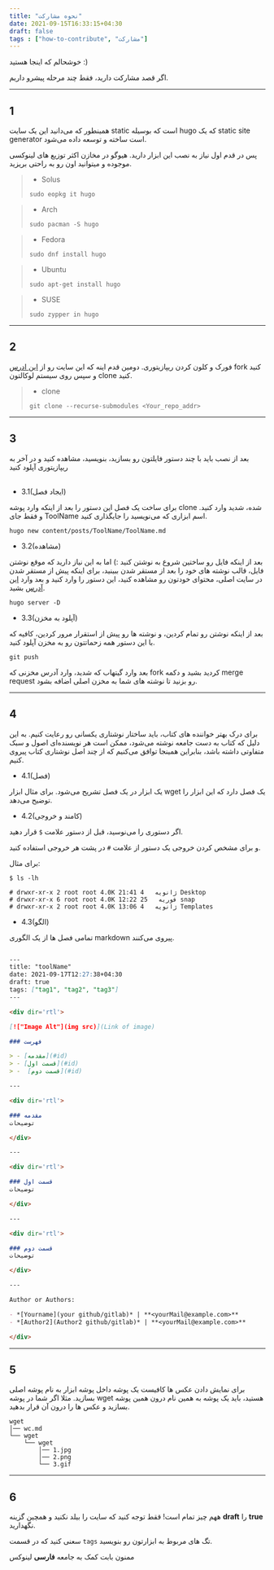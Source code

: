 ```yaml
---
title: "نحوه مشارکت"
date: 2021-09-15T16:33:15+04:30
draft: false
tags : ["how-to-contribute", "مشارکت"]
---
```


خوشحالم که اینجا هستید :)

اگر قصد مشارکت دارید، فقط چند مرحله پیشرو داریم.

---

## 1

همینطور که می‌دانید این یک سایت
static
است که بوسیله
hugo
که یک 
static site generator
است ساخته و توسعه داده می‌شود.

پس در قدم اول نیاز به نصب این ابزار دارید.
هیوگو در مخازن اکثر توزیع های لینوکسی موجوده و میتوانید اون رو به راحتی بریزید.

> - Solus
>
> `sudo eopkg it hugo`

> - Arch
>
>`sudo pacman -S hugo`

> - Fedora
>
> `sudo dnf install hugo`

> - Ubuntu
>
> `sudo apt-get install hugo`

> - SUSE
>
>`sudo zypper in hugo`

---

## 2

فورک و کلون کردن ریپازیتوری.
دومین قدم اینه که این سایت رو از
[این ادرس](https://github.com/bit-orbit/the-secret-bit)
fork
کنید و سپس روی سیستم لوکالتون
clone
کنید.

> - clone
> 
> ```
> git clone --recurse-submodules <Your_repo_addr>
> ```

---

## 3

بعد از نصب باید با چند دستور فایلتون رو بسازید، بنویسید، مشاهده کنید و در
آخر به ریپازیتوری آپلود کنید
<br>
<br>

- 3.1(ایجاد فصل)

برای ساخت یک فصل این دستور را بعد از اینکه وارد پوشه
clone 
شده، شدید وارد کنید. و فقط جای
ToolName
اسم ابزاری که می‌نویسید را جایگذاری کنید.

```
hugo new content/posts/ToolName/ToolName.md
```

- 3.2(مشاهده)

بعد از اینکه فایل رو ساختین شروع به نوشتن کنید :)
اما به این نیاز دارید که موقع نوشتن فایل، قالب نوشته های خود را بعد از
مستقر شدن ببینید، برای اینکه پیش از مستقر شدن در سایت اصلی، محتوای خودتون رو مشاهده
کنید، این دستور را وارد کنید و بعد وارد
[این آدرس](http://localhost:1313/the-secret-bit/)
بشید.

```
hugo server -D
```

- 3.3(آپلود به مخزن)

بعد از اینکه نوشتن رو تمام کردین، و نوشته ها رو پیش از استقرار مرور کردین،
کافیه که با این دستور همه زحماتتون رو به مخزن آپلود کنید.

```
git push
```

بعد وارد گیتهاب که شدید، وارد آدرس مخزنی که
fork
کردید بشید و دکمه
merge request
رو بزنید تا نوشته های شما به مخزن اصلی اضافه بشود.

---

## 4

برای درک بهتر خواننده های کتاب، باید ساختار نوشتاری یکسانی رو رعایت کنیم.
به این دلیل که کتاب به دست جامعه نوشته می‌شود، ممکن است هر نویسنده‌ای اصول و سبک متفاوتی
داشته باشد، بنابراین همینجا توافق می‌کنیم که از چند اصل نوشتاری کتاب پیروی کنیم.

- 4.1(فصل)

یک ابزار در یک فصل تشریح می‌شود.
برای مثال ابزار
wget
یک فصل دارد که این ابزار را توضیح می‌دهد.

- 4.2(کامند و خروجی)

اگر دستوری را می‌نوسید، قبل از دستور علامت
`$`
قرار دهید.

و برای مشخص کردن خروجی یک دستور از علامت
`#`
در پشت هر خروجی استفاده کنید.

برای مثال:

```
$ ls -lh

# drwxr-xr-x 2 root root 4.0K ژانویه   4 21:41 Desktop
# drwxr-xr-x 6 root root 4.0K فوریه   25 12:22 snap
# drwxr-xr-x 2 root root 4.0K ژانویه   4 13:06 Templates
```

- 4.3(الگو)

تمامی فصل ها از یک الگوری
markdown
پیروی می‌کنند.

```md

---
title: "toolName"
date: 2021-09-17T12:27:38+04:30
draft: true
tags: ["tag1", "tag2", "tag3"]
---

<div dir='rtl'>

[!["Image Alt"](img src)](Link of image)

### فهرست

> - [مقدمه](#id)
> - [قسمت اول](#id)
> -  [قسمت دوم](#id)

---

<div dir='rtl'>

### مقدمه
توضیحات

</div>

---

<div dir='rtl'>

### قسمت اول
توضیحات

</div>

---

<div dir='rtl'>

### قسمت دوم
توضیحات

</div>

---

Author or Authors:

- *[Yourname](your github/gitlab)* | **<yourMail@example.com>**
- *[Author2](Author2 github/gitlab)* | **<yourMail@example.com>**

</div>

```

---

## 5

برای نمایش دادن عکس ها کافیست یک پوشه داخل پوشه ابزار به نام پوشه اصلی بسازید.
مثلا اگر شما در پوشه
wget
هستید، باید یک پوشه به همین نام درون همین پوشه بسازید
و عکس ها را درون آن قرار بدهید.

```
wget
│── wc.md
└── wget
    └── wget
        │── 1.jpg
        │── 2.png
        └── 3.gif
```

---

## 6
ههم چیز تمام است! ققط توجه کنید که سایت را بیلد نکنید
و همچین گزینه
**draft**
را
**true**
نگهدارید.

سعنی کنید که در قسمت
`tags`
تگ های مربوط به ابزارتون رو بنویسید.


ممنون بابت کمک به جامعه **فارسی** لینوکس